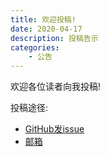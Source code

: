 ```yaml
---
title: 欢迎投稿!
date: 2020-04-17
description: 投稿告示
categories:
    - 公告
---
```


欢迎各位读者向我投稿!

投稿途径:

- [GitHub发issue](https://github.com/luisleee/blog/issue)
- [邮箱](mailto://a7q1f2t3s9t6l4t5@oi-14.slack.com)